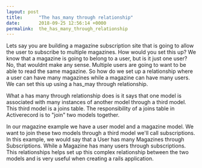 ```yaml
---
layout: post
title:      "The has_many through relationship"
date:       2018-09-25 12:56:14 +0000
permalink:  the_has_many_through_relationship
---
```



Lets say you are building a magazine subscription site that is going to allow the user to subscribe to multiple magazines. How would you set this up? We know that a magazine is going to belong to a user, but is it just one user? No, that wouldnt make any sense. Multiple users are going to want to be able to read the same magazine. So how do we set up a relationship where a user can have many magazines while a magazine can have many users. We can set this up using a has_may through relationship. 

What a has many through relationship does is it says that one model is associated with many instances of another model through a third model. This third model is a joins table. The responsibility of a joins table in Activerecord is to "join" two models together. 

In our magazine example we have a user model and a magazine model. We want to join these two models through a third model we'll call subscriptions. In this example, we would say that a User has many Magazines through Subscriptions. While a Magazine has many users through subscriptions. This relationships helps set up this complex relationship between the two models and is very useful when creating a rails application. 
